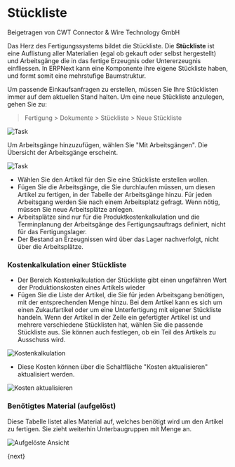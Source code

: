 # Stückliste
<span class="text-muted contributed-by">Beigetragen von CWT Connector & Wire Technology GmbH</span>

Das Herz des Fertigungssystems bildet die Stückliste. Die **Stückliste** ist eine Auflistung aller Materialien (egal ob gekauft oder selbst hergestellt) und Arbeitsgänge die in das fertige Erzeugnis oder Untererzeugnis einfliessen. In ERPNext kann eine Komponente ihre eigene Stückliste haben, und formt somit eine mehrstufige Baumstruktur.

Um passende Einkaufsanfragen zu erstellen, müssen Sie Ihre Stücklisten immer auf dem aktuellen Stand halten. Um eine neue Stückliste anzulegen, gehen Sie zu:

>Fertigung > Dokumente > Stückliste > Neue Stückliste

<img class="screenshot" alt="Task" src="/docs/assets/img/manufacturing/bom.png">

Um Arbeitsgänge hinzuzufügen, wählen Sie "Mit Arbeitsgängen". Die Übersicht der Arbeitsgänge erscheint.

<img class="screenshot" alt="Task" src="/docs/assets/img/manufacturing/bom-operations.png">

* Wählen Sie den Artikel für den Sie eine Stückliste erstellen wollen.
* Fügen Sie die Arbeitsgänge, die Sie durchlaufen müssen, um diesen Artikel zu fertigen, in der Tabelle der Arbeitsgänge hinzu. Für jeden Arbeitsgang werden Sie nach einem Arbeitsplatz gefragt. Wenn nötig, müssen Sie neue Arbeitsplätze anlegen.
* Arbeitsplätze sind nur für die Produktkostenkalkulation und die Terminplanung der Arbeitsgänge des Fertigungsauftrags definiert, nicht für das Fertigungslager.
* Der Bestand an Erzeugnissen wird über das Lager nachverfolgt, nicht über die Arbeitsplätze.

### Kostenkalkulation einer Stückliste

* Der Bereich Kostenkalkulation der Stückliste gibt einen ungefähren Wert der Produktionskosten eines Artikels wieder
* Fügen Sie die Liste der Artikel, die Sie für jeden Arbeitsgang benötigen, mit der entsprechenden Menge hinzu. Bei dem Artikel kann es sich um einen Zukaufartikel oder um eine Unterfertigung mit eigener Stückliste handeln. Wenn der Artikel in der Zeile ein gefertigter Artikel ist und mehrere verschiedene Stücklisten hat, wählen Sie die passende Stückliste aus. Sie können auch festlegen, ob ein Teil des Artikels zu Ausschuss wird.

<img class="screenshot" alt="Kostenkalkulation" src="/docs/assets/img/manufacturing/bom-costing.png">

* Diese Kosten können über die Schaltfläche "Kosten aktualisieren" aktualisiert werden.

<img class="screenshot" alt="Kosten aktualisieren" src="/docs/assets/img/manufacturing/bom-update-cost.png">

### Benötigtes Material (aufgelöst)

Diese Tabelle listet alles Material auf, welches benötigt wird um den Artikel zu fertigen. Sie zieht weiterhin Unterbaugruppen mit Menge an.

<img class="screenshot" alt="Aufgelöste Ansicht" src="/docs/assets/img/manufacturing/bom-exploded.png">

{next}
